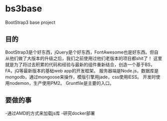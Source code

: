 bs3base
=======

BootStrap3 base project

目的
---
BootStrap3是个好东西，jQuery是个好东西，FontAwesome也是好东西。但自从他们做了大版本的升级之后，我们之前使用过他们老版本的项目都shit了！
这里就是为了将过去积累的代码和经验与最新的组件重新结合，创造一个基于BS，FA，jQ等最新版本的基础web app的开发框架。
服务器端是Node.js，数据库是mongodb，通过mongoose来操作，模版引擎用jade，css使用lESS。
开发时使用nodemon，生产使用PM2。
Gruntfile是主要的入口。

要做的事
------
-通过AMD的方式来加载js库
-研究docker部署
